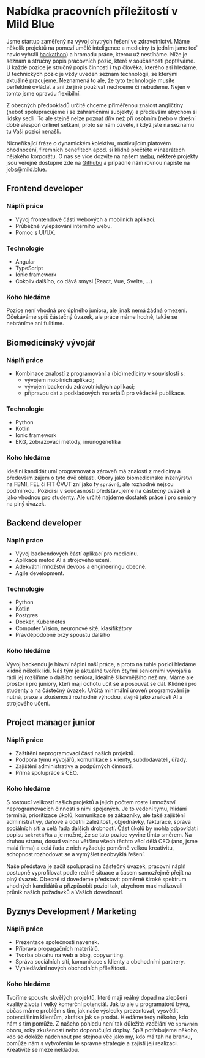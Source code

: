 # Nabídka pracovních příležitostí v Mild Blue

Jsme startup zaměřený na vývoj chytrých řešení ve zdravotnictví. Máme několik projektů na pomezí umělé inteligence 
a medicíny (s jedním jsme teď navíc vyhráli [hackathon](https://www.seznamzpravy.cz/clanek/uz-zadni-heparinovi-vrazi-vyvojari-dali-kalkulacku-leku-do-mobilu-130797))
a hromadu práce, kterou už nestíháme. Níže je seznam a stručný popis pracovních pozic, které v současnosti
poptáváme. U každé pozice je stručný popis činnosti i typ člověka, kterého asi hledáme. U technických pozic je vždy 
uveden seznam technologií, se kterými aktuálně pracujeme. Neznamená to ale, že tyto technologie musíte perfektně 
ovládat a ani že jiné používat nechceme či nebudeme. Nejen v tomto jsme opravdu flexibilní.

Z obecných předpokladů určitě chceme přiměřenou znalost angličtiny (neboť spolupracujeme i se zahraničními subjekty) 
a především abychom si lidsky sedli. To ale stejně nelze poznat dřív než při osobním (nebo v dnešní době alespoň online)
setkání, proto se nám ozvěte, i když jste na seznamu tu Vaši pozici nenašli.

Nicneříkající fráze o dynamickém kolektivu, motivujícím platovém ohodnocení, firemních benefitech apod. si klidně přečtěte 
v inzerátech nějakého korporátu. O nás se více dozvíte na našem [webu](https://mild.blue), některé projekty jsou veřejně dostupné 
zde na [Githubu](https://github.com/mild-blue) a případně nám rovnou napište na [jobs@mild.blue](mailto:jobs@mild.blue). 


## Frontend developer
### Náplň práce
* Vývoj frontendové části webových a mobilních aplikací.
* Průběžné vylepšování interního webu.
* Pomoc s UI/UX.

### Technologie
* Angular
* TypeScript
* Ionic framework
* Cokoliv dalšího, co dává smysl (React, Vue, Svelte, …)

### Koho hledáme
Pozice není vhodná pro úplného juniora, ale jinak nemá žádná omezení. Očekáváme spíš částečný úvazek, 
ale práce máme hodně, takže se nebráníme ani fulltime.
  

## Biomedicínský vývojář
### Náplň práce
* Kombinace znalostí z programování a (bio)medicíny v souvislosti s:
    * vývojem mobilních aplikací;
    * vývojem backendu zdravotnických aplikací;
    * přípravou dat a podkladových materiálů pro vědecké publikace.

### Technologie
* Python
* Kotlin  
* Ionic framework
* EKG, zobrazovací metody, imunogenetika


### Koho hledáme
Ideální kandidát umí programovat a zároveň má znalosti z medicíny a především zájem o tyto dvě oblasti. Obory jako 
biomedicínské inženýrství na FBMI, FEL či FIT ČVUT zní jako ty `správné`, ale rozhodně nejsou podmínkou.
Pozici si v současnosti představujeme na částečný úvazek a jako vhodnou pro studenty. Ale určitě najdeme dostatek 
práce i pro seniory na plný úvazek.

## Backend developer
### Náplň práce
* Vývoj backendových částí aplikací pro medicínu.
* Aplikace metod AI a strojového učení.
* Adekvátní množství devops a engineeringu obecně.
* Agile development.

### Technologie
* Python
* Kotlin
* Postgres  
* Docker, Kubernetes
* Computer Vision, neuronové sítě, klasifikátory
* Pravděpodobně brzy spoustu dalšího

### Koho hledáme
Vývoj backendu je hlavní náplní naší práce, a proto na tuhle pozici hledáme klidně několik lidí. Náš 
tým je aktuálně tvořen čtyřmi seniorními vývojáři a rádi jej rozšíříme o dalšího seniora, ideálně šikovnějšího 
než my. Máme ale prostor i pro juniory, kteří mají ochotu učit se a posouvat se dál. Klidně i pro studenty a na částečný 
úvazek. Určitá minimální úroveň programování je nutná, praxe a zkušenosti rozhodně výhodou, stejně jako znalosti AI a 
strojového učení.


## Project manager junior
### Náplň práce
* Zaštítění neprogramovací části našich projektů.
* Podpora týmu vývojářů, komunikace s klienty, subdodavateli, úřady.
* Zajištění administrativy a podpůrných činností.
* Přímá spolupráce s CEO.

### Koho hledáme
S rostoucí velikostí našich projektů a jejich počtem roste i množství neprogramovacích činností s nimi spojených. Je to 
vedení týmu, hlídání termínů, prioritizace úkolů, komunikace se zákazníky, ale také zajištění administrativy, daňové a 
účetní záležitosti, objednávky, fakturace, správa sociálních sítí a celá řada dalších drobností. 
Část úkolů by mohla odpovídat i popisu `sekretářka` a je možné, že se tato pozice vyvine tímto směrem. 
Na druhou stranu, dosud valnou většinu všech těchto věcí dělá CEO (ano, jsme malá firma) a celá řada z nich vyžaduje 
poměrně velkou kreativitu, schopnost rozhodovat se a vymýšlet neobvyklá řešení.

Naše představa je začít spolupráci na částečný úvazek, pracovní náplň postupně vyprofilovat podle reálné situace a 
časem samozřejmě přejít na plný úvazek. Obecně si dovedeme představit poměrně široké spektrum vhodných kandidátů a 
přizpůsobit pozici tak, abychom maximalizovali průnik našich požadavků a Vašich dovedností.


## Byznys Development / Marketing
### Náplň práce
* Prezentace společnosti navenek.
* Příprava propagačních materiálů. 
* Tvorba obsahu na web a blog, copywriting.
* Správa sociálních sítí, komunikace s klienty a obchodními partnery.
* Vyhledávání nových obchodních příležitostí.

### Koho hledáme
Tvoříme spoustu skvělých projektů, které mají reálný dopad na zlepšení kvality života i velký komerční potenciál. Jak to 
ale u programátorů bývá, občas máme problém s tím, jak naše výsledky prezentovat, vysvětlit potenciálním klientům, 
zkrátka jak se prodat. Hledáme tedy někoho, kdo nám s tím pomůže. Z našeho pohledu není tak důležité vzdělání ve 
`správném` oboru, roky zkušeností nebo doporučující dopisy. Spíš potřebujeme někoho, kdo se dokáže nadchnout pro 
stejnou věc jako my, kdo má tah na branku, pomůže nám s vytvořením té správné strategie a zajistí její 
realizaci. Kreativitě se meze nekladou.